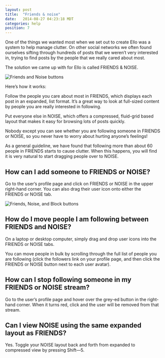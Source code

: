 ```yaml
---
layout: post
title:  "Friends & noise"
date:   2014-08-27 04:23:18 MDT
categories: help
position: 7
---
```

One of the things we wanted most when we set out to create Ello was a system to help manage clutter. On other social networks we often found ourselves sifting through hundreds of posts that we weren’t very interested in, trying to find posts by the people that we really cared about most.

The solution we came up with for Ello is called FRIENDS & NOISE.

![Friends and Noise buttons](https://d324imu86q1bqn.cloudfront.net/uploads/asset/attachment/768805/ello-xhdpi-f43c55c9.jpg)

Here’s how it works:

Follow the people you care about most in FRIENDS, which displays each post in an expanded, list format. It’s a great way to look at full-sized content by people you are really interested in following.

Put everyone else in NOISE, which offers a compressed, fluid-grid based layout that makes it easy for browsing lots of posts quickly.

Nobody except you can see whether you are following someone in FRIENDS or NOISE, so you never have to worry about hurting anyone’s feelings!

As a general guideline, we have found that following more than about 60 people in FRIENDS starts to cause clutter. When this happens, you will find it is very natural to start dragging people over to NOISE.

## How can I add someone to FRIENDS or NOISE?

Go to the user’s profile page and click on FRIENDS or NOISE in the upper right-hand corner. You can also drag their user icon onto either the FRIENDS or NOISE tab.

![Friends, Noise, and Block buttons](https://d324imu86q1bqn.cloudfront.net/uploads/asset/attachment/2193936/ello-xhdpi-754a0887.jpg)

## How do I move people I am following between FRIENDS and NOISE?

On a laptop or desktop computer, simply drag and drop user icons into the FRIENDS or NOISE tabs.

You can move people in bulk by scrolling through the full list of people you are following (click the followers link on your profile page, and then click the FRIENDS or NOISE button next to each user avatar).

## How can I stop following someone in my FRIENDS or NOISE stream?

Go to the user’s profile page and hover over the grey-ed button in the right-hand corner. When it turns red, click and the user will be removed from that stream.

## Can I view NOISE using the same expanded layout as FRIENDS?

Yes. Toggle your NOISE layout back and forth from expanded to compressed view by pressing Shift—5.
